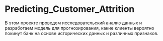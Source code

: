# Predicting_Customer_Attrition
В этом проекте проведем исследовательский анализ данных и разработаем модель для прогнозирования, какие клиенты вероятно покинут банк на основе исторических данных и различных признаков.
